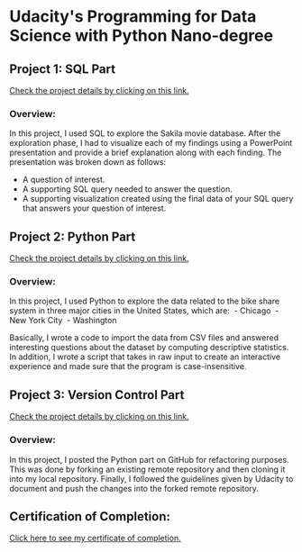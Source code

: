 # Udacity's Programming for Data Science with Python Nano-degree

## Project 1: SQL Part 
[Check the project details by clicking on this link.](https://github.com/MohammadAbdullahA/Programming-for-Data-Science-with-Python-/tree/master/SQL%20Project)
### Overview:
In this project, I used SQL to explore the Sakila movie database. After the exploration phase, I had to visualize each of my findings using a PowerPoint presentation and provide a brief explanation along with each finding. The presentation was broken down as follows:
- A question of interest.
- A supporting SQL query needed to answer the question.
- A supporting visualization created using the final data of your SQL query that answers your question of interest.

## Project 2: Python Part 
[Check the project details by clicking on this link.](https://github.com/MohammadAbdullahA/Programming-for-Data-Science-with-Python-/tree/master/Python%20Project)
### Overview:
In this project, I used Python to explore the data related to the bike share system in three major cities in the United States, which are:
 - Chicago
 - New York City
 - Washington

Basically, I wrote a code to import the data from CSV files and answered interesting questions about the dataset by computing descriptive statistics. In addition, I wrote a script that takes in raw input to create an interactive experience and made sure that the program is case-insensitive.

## Project 3: Version Control Part
[Check the project details by clicking on this link.](https://github.com/MohammadAbdullahA/Programming-for-Data-Science-with-Python-/tree/master/Version%20Control%20Project)

### Overview:
In this project, I posted the Python part on GitHub for refactoring purposes. This was done by forking an existing remote repository and then cloning it into my local repository. Finally, I followed the guidelines given by Udacity to document and push the changes into the forked remote repository.

## Certification of Completion: 
[Click here to see my certificate of completion.](confirm.udacity.com/e/022d01ca-2afe-11ee-8580-3f36e067a5e9)
